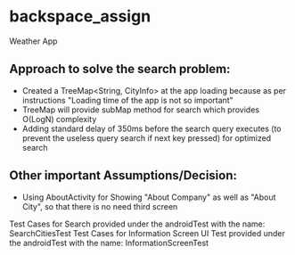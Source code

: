 # backspace_assign
Weather App

Approach to solve the search problem:
------------------------------------
* Created a TreeMap<String, CityInfo> at the app loading because as per instructions "Loading time of the app is not so important"
* TreeMap will provide subMap method for search which provides O(LogN) complexity
* Adding standard delay of 350ms before the search query executes (to prevent the useless query search if next key pressed) for optimized search



Other important Assumptions/Decision:
------------------------------------
* Using AboutActivity for Showing "About Company" as well as "About City", so that there is no need third screen


Test Cases for Search provided under the androidTest with the name: SearchCitiesTest
Test Cases for Information Screen UI Test provided under the androidTest with the name: InformationScreenTest

